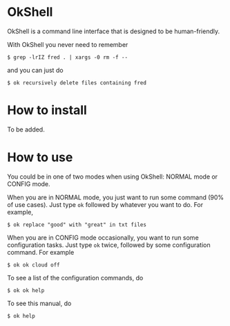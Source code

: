 OkShell
=======

OkShell is a command line interface that is designed to be human-friendly. 

With OkShell you never need to remember

    $ grep -lrIZ fred . | xargs -0 rm -f --

and you can just do

    $ ok recursively delete files containing fred


How to install
==============

To be added.


How to use
==========

You could be in one of two modes when using OkShell: NORMAL mode or CONFIG
mode. 

When you are in NORMAL mode, you just want to run some command (90% of use
cases). Just type `ok` followed by whatever you want to do. For example,

    $ ok replace "good" with "great" in txt files

When you are in CONFIG mode occasionally, you want to run some configuration
tasks. Just type `ok` twice, followed by some configuration command. For
example

    $ ok ok cloud off

To see a list of the configuration commands, do 

    $ ok ok help

To see this manual, do 

    $ ok help

